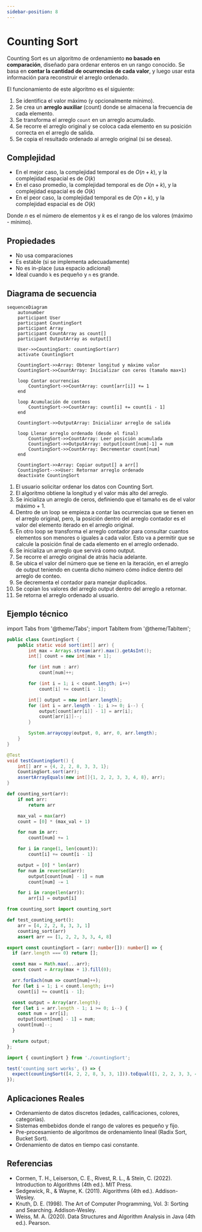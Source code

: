 ```yaml
---
sidebar-position: 8
---
```


# Counting Sort

Counting Sort es un algoritmo de ordenamiento **no basado en comparación**, diseñado para ordenar enteros en un rango conocido. Se basa en **contar la cantidad de ocurrencias de cada valor**, y luego usar esta información para reconstruir el arreglo ordenado.

El funcionamiento de este algoritmo es el siguiente:

1. Se identifica el valor máximo (y opcionalmente mínimo).
2. Se crea un **arreglo auxiliar** (count) donde se almacena la frecuencia de cada elemento.
3. Se transforma el arreglo `count` en un arreglo acumulado.
4. Se recorre el arreglo original y se coloca cada elemento en su posición correcta en el arreglo de salida.
5. Se copia el resultado ordenado al arreglo original (si se desea).

## Complejidad

- En el mejor caso, la complejidad temporal es de $O(n + k)$, y la complejidad espacial es de $O(k)$
- En el caso promedio, la complejidad temporal es de $O(n + k)$, y la complejidad espacial es de $O(k)$
- En el peor caso, la complejidad temporal es de $O(n + k)$, y la complejidad espacial es de $O(k)$

Donde $n$ es el número de elementos y $k$ es el rango de los valores (máximo - mínimo).

## Propiedades

- No usa comparaciones
- Es estable (si se implementa adecuadamente)
- No es in-place (usa espacio adicional)
- Ideal cuando `k` es pequeño y `n` es grande.

## Diagrama de secuencia

```mermaid
sequenceDiagram
    autonumber
    participant User
    participant CountingSort
    participant Array
    participant CountArray as count[]
    participant OutputArray as output[]

    User->>CountingSort: countingSort(arr)
    activate CountingSort

    CountingSort->>Array: Obtener longitud y máximo valor
    CountingSort->>CountArray: Inicializar con ceros (tamaño max+1)

    loop Contar ocurrencias
        CountingSort->>CountArray: count[arr[i]] += 1
    end

    loop Acumulación de conteos
        CountingSort->>CountArray: count[i] += count[i - 1]
    end

    CountingSort->>OutputArray: Inicializar arreglo de salida

    loop Llenar arreglo ordenado (desde el final)
        CountingSort->>CountArray: Leer posición acumulada
        CountingSort->>OutputArray: output[count[num]-1] = num
        CountingSort->>CountArray: Decrementar count[num]
    end

    CountingSort->>Array: Copiar output[] a arr[]
    CountingSort-->>User: Retornar arreglo ordenado
    deactivate CountingSort
```

1. El usuario solicitar ordenar los datos con Counting Sort.
2. El algoritmo obtiene la longitud y el valor más alto del arreglo.
3. Se inicializa un arreglo de ceros, definiendo que el tamaño es de el valor máximo + 1.
4. Dentro de un loop se empieza a contar las ocurrencias que se tienen en el arreglo original, pero, la posición dentro del arreglo contador es el valor del elemento iterado en el arreglo original.
5. En otro loop se transforma el arreglo contador para consultar cuantos elementos son menores o iguales a cada valor. Esto va a permitir que se calcule la posición final de cada elemento en el arreglo ordenado.
6. Se inicializa un arreglo que servirá como output.
7. Se recorre el arreglo original de atrás hacia adelante.
8. Se ubica el valor del número que se tiene en la iteración, en el arreglo de output teniendo en cuenta dicho número cómo índice dentro del arreglo de conteo.
9. Se decrementa el contador para manejar duplicados.
10. Se copian los valores del arreglo output dentro del arreglo a retornar.
11. Se retorna el arreglo ordenado al usuario.

## Ejemplo técnico

import Tabs from '@theme/Tabs';
import TabItem from '@theme/TabItem';

<Tabs>
<TabItem value="java" label="Paradigma: Orientado a Objetos">

<Tabs>
<TabItem value="code" label="Código Java Ejemplo">

```java showLineNumbers
public class CountingSort {
    public static void sort(int[] arr) {
        int max = Arrays.stream(arr).max().getAsInt();
        int[] count = new int[max + 1];

        for (int num : arr)
            count[num]++;

        for (int i = 1; i < count.length; i++)
            count[i] += count[i - 1];

        int[] output = new int[arr.length];
        for (int i = arr.length - 1; i >= 0; i--) {
            output[count[arr[i]] - 1] = arr[i];
            count[arr[i]]--;
        }

        System.arraycopy(output, 0, arr, 0, arr.length);
    }
}
```

</TabItem>
<TabItem value="test" label="Test Unitario">

```java showLineNumbers
@Test
void testCountingSort() {
    int[] arr = {4, 2, 2, 8, 3, 3, 1};
    CountingSort.sort(arr);
    assertArrayEquals(new int[]{1, 2, 2, 3, 3, 4, 8}, arr);
}
```

</TabItem>
</Tabs>

</TabItem>
<TabItem value="python" label="Paradigma: Procedural">

<Tabs>
<TabItem value="code" label="Código Python Ejemplo">

```py showLineNumbers
def counting_sort(arr):
    if not arr:
        return arr

    max_val = max(arr)
    count = [0] * (max_val + 1)

    for num in arr:
        count[num] += 1

    for i in range(1, len(count)):
        count[i] += count[i - 1]

    output = [0] * len(arr)
    for num in reversed(arr):
        output[count[num] - 1] = num
        count[num] -= 1

    for i in range(len(arr)):
        arr[i] = output[i]
```

</TabItem>
<TabItem value="test" label="Test Unitario">

```py showLineNumbers
from counting_sort import counting_sort

def test_counting_sort():
    arr = [4, 2, 2, 8, 3, 3, 1]
    counting_sort(arr)
    assert arr == [1, 2, 2, 3, 3, 4, 8]
```

</TabItem>
</Tabs>

</TabItem>
<TabItem value="functional" label="Paradigma: Funcional">

<Tabs>
<TabItem value="code" label="Código TypeScript ejemplo">

```ts showLineNumbers
export const countingSort = (arr: number[]): number[] => {
  if (arr.length === 0) return [];

  const max = Math.max(...arr);
  const count = Array(max + 1).fill(0);

  arr.forEach(num => count[num]++);
  for (let i = 1; i < count.length; i++)
    count[i] += count[i - 1];

  const output = Array(arr.length);
  for (let i = arr.length - 1; i >= 0; i--) {
    const num = arr[i];
    output[count[num] - 1] = num;
    count[num]--;
  }

  return output;
};
```

</TabItem>
<TabItem value="test" label="Test Unitario">

```ts showLineNumbers
import { countingSort } from './countingSort';

test('counting sort works', () => {
  expect(countingSort([4, 2, 2, 8, 3, 3, 1])).toEqual([1, 2, 2, 3, 3, 4, 8]);
});
```

</TabItem>
</Tabs>

</TabItem>
</Tabs>

## Aplicaciones Reales

- Ordenamiento de datos discretos (edades, calificaciones, colores, categorías).
- Sistemas embebidos donde el rango de valores es pequeño y fijo.
- Pre-procesamiento de algoritmos de ordenamiento lineal (Radix Sort, Bucket Sort).
- Ordenamiento de datos en tiempo casi constante.

## Referencias

- Cormen, T. H., Leiserson, C. E., Rivest, R. L., & Stein, C. (2022). Introduction to Algorithms (4th ed.). MIT Press.
- Sedgewick, R., & Wayne, K. (2011). Algorithms (4th ed.). Addison-Wesley.
- Knuth, D. E. (1998). The Art of Computer Programming, Vol. 3: Sorting and Searching. Addison-Wesley.
- Weiss, M. A. (2020). Data Structures and Algorithm Analysis in Java (4th ed.). Pearson.
